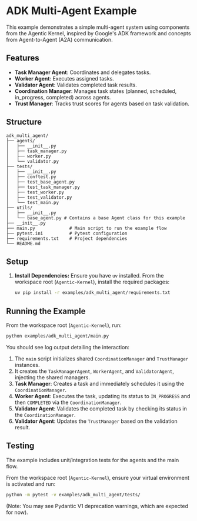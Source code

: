 # ADK Multi-Agent Example

This example demonstrates a simple multi-agent system using components from the Agentic Kernel, inspired by Google's ADK framework and concepts from Agent-to-Agent (A2A) communication.

## Features

- **Task Manager Agent**: Coordinates and delegates tasks.
- **Worker Agent**: Executes assigned tasks.
- **Validator Agent**: Validates completed task results.
- **Coordination Manager**: Manages task states (planned, scheduled, in_progress, completed) across agents.
- **Trust Manager**: Tracks trust scores for agents based on task validation.

## Structure

```
adk_multi_agent/
├── agents/
│   ├── __init__.py
│   ├── task_manager.py
│   ├── worker.py
│   └── validator.py
├── tests/
│   ├── __init__.py
│   ├── conftest.py
│   ├── test_base_agent.py
│   ├── test_task_manager.py
│   ├── test_worker.py
│   ├── test_validator.py
│   └── test_main.py
├── utils/
│   ├── __init__.py
│   └── base_agent.py # Contains a base Agent class for this example
├── __init__.py
├── main.py             # Main script to run the example flow
├── pytest.ini          # Pytest configuration
├── requirements.txt    # Project dependencies
└── README.md
```

## Setup

1.  **Install Dependencies:** Ensure you have `uv` installed. From the workspace root (`Agentic-Kernel`), install the required packages:
    ```bash
    uv pip install -r examples/adk_multi_agent/requirements.txt
    ```

## Running the Example

From the workspace root (`Agentic-Kernel`), run:

```bash
python examples/adk_multi_agent/main.py
```

You should see log output detailing the interaction:

1.  The `main` script initializes shared `CoordinationManager` and `TrustManager` instances.
2.  It creates the `TaskManagerAgent`, `WorkerAgent`, and `ValidatorAgent`, injecting the shared managers.
3.  **Task Manager**: Creates a task and immediately schedules it using the `CoordinationManager`.
4.  **Worker Agent**: Executes the task, updating its status to `IN_PROGRESS` and then `COMPLETED` via the `CoordinationManager`.
5.  **Validator Agent**: Validates the completed task by checking its status in the `CoordinationManager`.
6.  **Validator Agent**: Updates the `TrustManager` based on the validation result.

## Testing

The example includes unit/integration tests for the agents and the main flow.

From the workspace root (`Agentic-Kernel`), ensure your virtual environment is activated and run:

```bash
python -m pytest -v examples/adk_multi_agent/tests/
```

(Note: You may see Pydantic V1 deprecation warnings, which are expected for now).